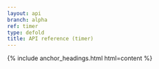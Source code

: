 ```yaml
---
layout: api
branch: alpha
ref: timer
type: defold
title: API reference (timer)
---
```

{% include anchor_headings.html html=content %}